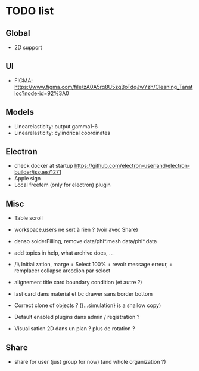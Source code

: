 # TODO list

## Global

- 2D support

## UI

- FIGMA: https://www.figma.com/file/zA0A5rq8U5zqBoTdqJwYzh/Cleaning_Tanatloc?node-id=92%3A0

## Models

- Linearelasticity: output gamma1-6
- Linearelasticity: cylindrical coordinates

## Electron

- check docker at startup https://github.com/electron-userland/electron-builder/issues/1271
- Apple sign
- Local freefem (only for electron) plugin

## Misc

- Table scroll

- workspace.users ne sert à rien ? (voir avec Share)

- denso solderFilling, remove data/phi\*.mesh data/phi\*.data

- add topics in help, what archive does, ...

- /!\ Initialization, marge + Select 100% + revoir message erreur, + remplacer collapse arcodion par select

- alignement title card boundary condition (et autre ?)

- last card dans material et bc drawer sans border bottom

- Correct clone of objects ? ({...simulation} is a shallow copy)

- Default enabled plugins dans admin / registration ?

- Visualisation 2D dans un plan ? plus de rotation ?

## Share

- share for user (just group for now) (and whole organization ?)
